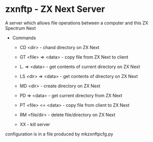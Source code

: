# zxnftp - ZX Next Server

A server which allows file operations between a computer and this ZX
Spectrum Next

- Commands

    - CD \<dir> - chand directory on ZX Next

    - GT \<file> => \<data> - copy file from ZX Next to client

    - L. => \<data> - get contents of current directory on ZX Next

    - LS \<dir> => \<data> - get contents of directory on ZX Next

    - MD \<dir> - create directory on ZX Next

    - PD => \<data> - get current directory from ZX Next

    - PT \<file> \<= \<data> - copy file from client to ZX Next

    - RM \<file/dir> - delete file/directory on ZX Next

    - XX - kill server

configuration is in a file produced by mkzxnftpcfg.py
